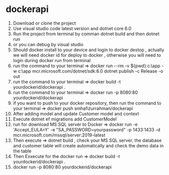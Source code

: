 # dockerapi
1. Download or clone the project 
2. Use visual studio code latest version and dotnet core 6.0
3. Run the project from terminal by comman dotnet build and then dotnet run 
4. or you can debug by visual studio 
5. Should docker install to your device and login to docker destop , actually we will need docker id for deploy to docker , otherwise you will need to login during docker run from terminal 
6. run the command to your terminal => docker run --rm -v ${pwd}:c:\app -w c:\app mcr.microsoft.com/dotnet/sdk:6.0 dotnet publish -c Release -o out
7. run the command to your terminal =>    docker build -t yourdockerid/dockerapi .
8. run the command to your terminal =>  docker run -p 8080:80 yourdockerid/dockerapi
9. if you want to push to your docker repository, then run the command to your terminal => docker push smhafizurrahman/dockerapi
10. After adding model and update Customer model and context
 11. Execute dotnet ef migrations add CustomerModel  
 12. run for download MS SQL server to Docker =>   docker run -e 'Accept_EULA=Y' -e "SA_PASSWORD=yourpassword" -p 1433:1433 -d mcr.microsoft.com/mssql/server:2019-latest
13. Then execute =>  dotnet build , check your MS SQL server, the database and customer table will create automatically and check the demo data in the table 
14. Then Exxecute for the docker run =>  docker build -t yourdockerid/dockerapi .
15. docker run -p 8080:80 yourdockerid/dockerapi